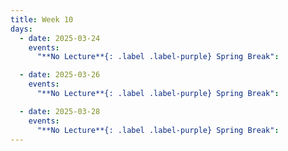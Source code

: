 ```yaml
---
title: Week 10
days:
  - date: 2025-03-24
    events:
      "**No Lecture**{: .label .label-purple} Spring Break":

  - date: 2025-03-26
    events:
      "**No Lecture**{: .label .label-purple} Spring Break":

  - date: 2025-03-28
    events:
      "**No Lecture**{: .label .label-purple} Spring Break":
---
```

